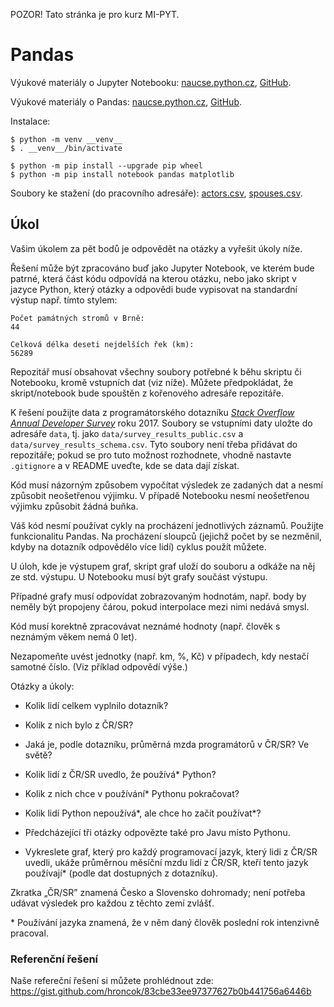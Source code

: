 
POZOR! Tato stránka je pro kurz MI-PYT.

Pandas
======

Výukové materiály o Jupyter Notebooku:
[naucse.python.cz](http://naucse.python.cz/2017/mipyt-zima/intro/notebook/),
[GitHub](https://github.com/pyvec/naucse.python.cz/tree/master/lessons/intro/notebook).

Výukové materiály o Pandas:
[naucse.python.cz](http://naucse.python.cz/2017/mipyt-zima/intro/pandas/),
[GitHub](https://github.com/pyvec/naucse.python.cz/tree/master/lessons/intro/pandas).

Instalace:

```console
$ python -m venv __venv__
$ . __venv__/bin/activate

$ python -m pip install --upgrade pip wheel
$ python -m pip install notebook pandas matplotlib
```

Soubory ke stažení (do pracovního adresáře):
[actors.csv](http://naucse.python.cz/lessons/intro/pandas/static/actors.csv),
[spouses.csv](http://naucse.python.cz/lessons/intro/pandas/static/spouses.csv).

Úkol
----

Vašim úkolem za pět bodů je odpovědět na otázky a vyřešit úkoly níže.

Řešení může být zpracováno buď jako Jupyter Notebook, ve kterém bude patrné,
která část kódu odpovídá na kterou otázku, nebo jako skript v jazyce Python,
který otázky a odpovědi bude vypisovat na standardní výstup např. tímto stylem:

    Počet památných stromů v Brně:
    44

    Celková délka deseti nejdelších řek (km):
    56289

Repozitář musí obsahovat všechny soubory potřebné k běhu skriptu či Notebooku,
kromě vstupních dat (viz níže).
Můžete předpokládat, že skript/notebook bude spouštěn z kořenového adresáře
repozitáře.

K řešení použijte data z programátorského dotazníku [*Stack Overflow Annual Developer Survey*](https://insights.stackoverflow.com/survey/) roku 2017.
Soubory se vstupními daty uložte do adresáře `data`, tj. jako
`data/survey_results_public.csv` a `data/survey_results_schema.csv`.
Tyto soubory není třeba přidávat do repozitáře; pokud se pro tuto možnost
rozhodnete, vhodně nastavte `.gitignore` a v README uveďte, kde se data dají
získat.

Kód musí názorným způsobem vypočítat výsledek ze zadaných dat a nesmí způsobit
neošetřenou výjimku.
V případě Notebooku nesmí neošetřenou výjimku způsobit žádná buňka.

Váš kód nesmí používat cykly na procházení jednotlivých záznamů.
Použijte funkcionalitu Pandas.
Na procházení sloupců (jejichž počet by se nezměnil, kdyby na dotazník
odpovědělo více lidí) cyklus použít můžete.

U úloh, kde je výstupem graf, skript graf uloží do souboru a odkáže na něj
ze std. výstupu.
U Notebooku musí být grafy součást výstupu.

Případné grafy musí odpovídat zobrazovaným hodnotám, např. body by neměly být
propojeny čárou, pokud interpolace mezi nimi nedává smysl.

Kód musí korektně zpracovávat neznámé hodnoty (např. člověk s neznámým věkem
nemá 0 let).

Nezapomeňte uvést jednotky (např. km, %, Kč) v případech, kdy nestačí samotné
číslo. (Viz příklad odpovědí výše.)

Otázky a úkoly:

* Kolik lidí celkem vyplnilo dotazník?
* Kolik z nich bylo z ČR/SR?
* Jaká je, podle dotazníku, průměrná mzda programátorů v ČR/SR? Ve světě?

* Kolik lidí z ČR/SR uvedlo, že používá* Python?
* Kolik z nich chce v používání* Pythonu pokračovat?
* Kolik lidí Python nepoužívá*, ale chce ho začít používat*?

* Předcházející tři otázky odpovězte také pro Javu místo Pythonu.

* Vykreslete graf, který pro každý programovací jazyk, který lidi z ČR/SR
  uvedli, ukáže průměrnou měsíční mzdu lidí z ČR/SR, kteří tento jazyk
  používají* (podle dat dostupných z dotazníku).

Zkratka „ČR/SR” znamená Česko a Slovensko dohromady; není potřeba udávat
výsledek pro každou z těchto zemí zvlášť.

\* Používání jazyka znamená, že v něm daný člověk poslední rok intenzivně
pracoval.

### Referenční řešení

Naše refereční řešení si můžete prohlédnout zde: https://gist.github.com/hroncok/83cbe33ee97377627b0b441756a6446b
